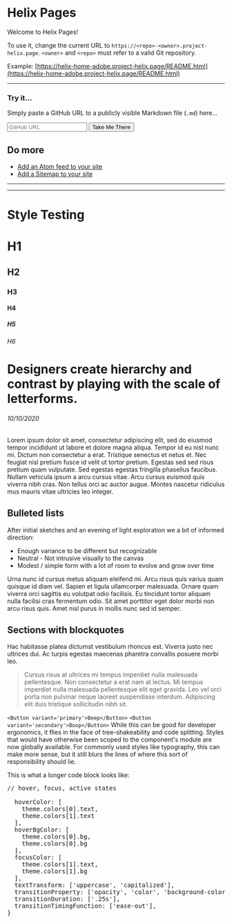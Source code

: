 # Helix Pages

Welcome to Helix Pages!

To use it, change the current URL to `https://<repo>-<owner>.project-helix.page`.
`<owner>` and `<repo>` must refer to a valid Git repository.

Example: [https://helix-home-adobe.project-helix.page/README.html](https://helix-home-adobe.project-helix.page/README.html)

---

### Try it...
Simply paste a GitHub URL to a publicly visible Markdown file (`.md`) here...

<script>

function splitURL() {
    const giturl = document.getElementById('giturl').value;
    const resegs = /(?<!\?.+)(?<=\/)[\w-\.]+(?=[/\r\n?]|$)/g;
    const segments = [...giturl.matchAll(resegs)];
    const path = giturl.substr(segments[4].index + segments[4][0].length);
    return ({ "user": segments[1][0], "repo": segments[2][0], "branch": segments[4][0], "path": path});
}

function change() {
    const alertElem = document.getElementById('alert');
    const alert=checkURL();

    if (alert) {
        alertElem.innerHTML = alert;
        alertElem.style = '';
    }  else {
        alertElem.style = 'display: none';
    }
}

function checkURL() {
    let c;

    try {
        c = splitURL();
    } catch (e) {
        return ('URL needs be a valid GitHub URL');
    }
    
    if (!c.path.endsWith(`.md`)) return ('URL needs to end in \'.md\'');
    if (c.repo.indexOf('.')>=0) return('Repository name cannot contain a \'.\'');
    if (c.user.indexOf('.')>=0) return('User name cannot contain a \'.\'');
    if (c.branch.indexOf('.')>=0) return('Branch cannot contain a \'.\'');
}

function takeMeThere() {
    if (checkURL()) {
      return;
    }
    const c = splitURL();
    let separator = '-';

    const pathstub = c.path.substr(0, c.path.length - 3);
    if (c.user.indexOf('-') >= 0 || c.branch !== 'master') {
        separator = '--';
    }
    const branchprefix = (c.branch === 'master' ? '' : c.branch + separator);
    const url = `https://${branchprefix}${c.repo}${separator}${c.user}.project-helix.page${pathstub}.html`;
    window.location = url;
}
</script>
<input onkeyup="change()" type="text" id="giturl" aria-label="Github URL" placeholder="GitHub URL"></input>
<span id="alert" class="alert" style="display:none"></span>
<button id="takemethere" onclick="takeMeThere()">Take Me There</button>

## Do more

- [Add an Atom feed to your site](docs/feed.md)
- [Add a Sitemap to your site](docs/sitemap.md)

---
<hr>

# Style Testing

# H1
## H2
### H3
#### H4
##### H5
###### H6

# Designers create hierarchy and contrast by playing with the scale of letterforms. 
###### 10/10/2020
Lorem ipsum dolor sit amet, consectetur adipiscing elit, sed do eiusmod tempor incididunt ut labore et dolore magna aliqua. Tempor id eu nisl nunc mi. Dictum non consectetur a erat. Tristique senectus et netus et. Nec feugiat nisl pretium fusce id velit ut tortor pretium. Egestas sed sed risus pretium quam vulputate. Sed egestas egestas fringilla phasellus faucibus. Nullam vehicula ipsum a arcu cursus vitae. Arcu cursus euismod quis viverra nibh cras. Non tellus orci ac auctor augue. Montes nascetur ridiculus mus mauris vitae ultricies leo integer.

## Bulleted lists
After initial sketches and an evening of light exploration we a bit of informed direction:  
- Enough variance to be different but recognizable
- Neutral - Not intrusive visually to the canvas
- Modest / simple form with a lot of room to evolve and grow over time

Urna nunc id cursus metus aliquam eleifend mi. Arcu risus quis varius quam quisque id diam vel. Sapien et ligula ullamcorper malesuada. Ornare quam viverra orci sagittis eu volutpat odio facilisis. Eu tincidunt tortor aliquam nulla facilisi cras fermentum odio. Sit amet porttitor eget dolor morbi non arcu risus quis. Amet nisl purus in mollis nunc sed id semper. 

## Sections with blockquotes
Hac habitasse platea dictumst vestibulum rhoncus est. Viverra justo nec ultrices dui. Ac turpis egestas maecenas pharetra convallis posuere morbi leo. 

<blockquote>
Cursus risus at ultrices mi tempus imperdiet nulla malesuada pellentesque. Non consectetur a erat nam at lectus. Mi tempus imperdiet nulla malesuada pellentesque elit eget gravida. Leo vel orci porta non pulvinar neque laoreet suspendisse interdum. Adipiscing elit duis tristique sollicitudin nibh sit.
</blockquote>       

`<Button variant='primary'>Beep</Button>`
`<Button variant='secondary'>Boop</Button>`
While this can be good for developer ergonomics, it flies in the face of tree-shakeability and code splitting. Styles that would have otherwise been scoped to the component's module are now globally available. For commonly used styles like typography, this can make more sense, but it still blurs the lines of where this sort of responsibility should lie.

This is what a longer code block looks like:

<pre>
// hover, focus, active states
  
  hoverColor: [ 
    theme.colors[0].text, 
    theme.colors[1].text 
  ],
  hoverBgColor: [ 
    theme.colors[0].bg, 
    theme.colors[0].bg 
  ],
  focusColor: [ 
    theme.colors[1].text, 
    theme.colors[1].bg 
  ],
  textTransform: ['uppercase', 'capitalized'],
  transitionProperty: ['opacity', 'color', 'background-color'],
  transitionDuration: ['.25s'],
  transitionTimingFunction: ['ease-out'],
}
</pre>